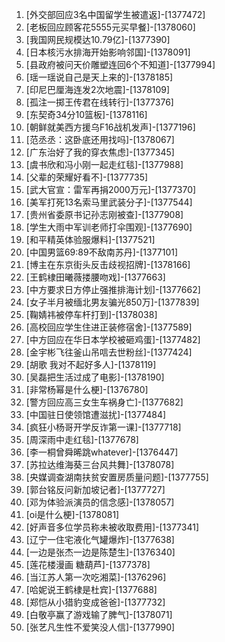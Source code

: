 
1. [外交部回应3名中国留学生被遣返]-[1377472]
1. [老板回应顾客花5555元买早餐]-[1378060]
1. [我国网民规模达10.79亿]-[1377390]
1. [日本核污水排海开始影响邻国]-[1378091]
1. [县政府被问天价雕塑连回6个不知道]-[1377994]
1. [瑶一瑶说自己是天上来的]-[1378185]
1. [印尼巴厘海连发2次地震]-[1378109]
1. [孤注一掷王传君在线转行]-[1377376]
1. [东契奇34分10篮板]-[1378116]
1. [朝鲜就美西方援乌F16战机发声]-[1377196]
1. [范丞丞：这卧底还用找吗]-[1378067]
1. [广东治好了我的穿衣焦虑]-[1377345]
1. [虞书欣和冯小刚一起走红毯]-[1377988]
1. [父辈的荣耀好看不]-[1377735]
1. [武大官宣：雷军再捐2000万元]-[1377370]
1. [美军打死13名索马里武装分子]-[1377544]
1. [贵州省委原书记孙志刚被查]-[1377908]
1. [学生大雨中军训老师打伞围观]-[1377690]
1. [和平精英体验服爆料]-[1377521]
1. [中国男篮69:89不敌南苏丹]-[1377101]
1. [博主在东京街头反击歧视招牌]-[1378166]
1. [王鹤棣田曦薇搂腰吻戏]-[1377663]
1. [中方要求日方停止强推排海计划]-[1377662]
1. [女子半月被缅北男友骗光850万]-[1377839]
1. [鞠婧祎被停车杆打到]-[1378038]
1. [高校回应学生住进正装修宿舍]-[1377589]
1. [中方回应在华日本学校被砸鸡蛋]-[1377482]
1. [金宇彬飞往釜山吊唁去世粉丝]-[1377424]
1. [胡歌 我对不起好多人]-[1378119]
1. [吴磊把生活过成了电影]-[1378190]
1. [非常杨幂是什么梗]-[1376780]
1. [警方回应高三女生车祸身亡]-[1377682]
1. [中国驻日使领馆遭滋扰]-[1377484]
1. [疯狂小杨哥开学反诈第一课]-[1377718]
1. [周深雨中走红毯]-[1377678]
1. [李一桐曾舜晞跳whatever]-[1376447]
1. [苏拉达维海葵三台风共舞]-[1378078]
1. [央媒调查湖南扶贫安置房质量问题]-[1377755]
1. [郭台铭反问新加坡记者]-[1377727]
1. [邓为体验派演员的信念感]-[1378057]
1. [oi是什么梗]-[1378081]
1. [好声音多位学员称未被收取费用]-[1377341]
1. [辽宁一住宅液化气罐爆炸]-[1377638]
1. [一边是张杰一边是陈楚生]-[1376340]
1. [莲花楼漫画 糖葫芦]-[1377378]
1. [当江苏人第一次吃湘菜]-[1376296]
1. [哈妮说王鹤棣是杜宾]-[1377688]
1. [郑恺从小猎豹变成爸爸]-[1377732]
1. [白敬亭赢了游戏输了脾气]-[1378071]
1. [张艺凡生性不爱笑没人信]-[1377990]